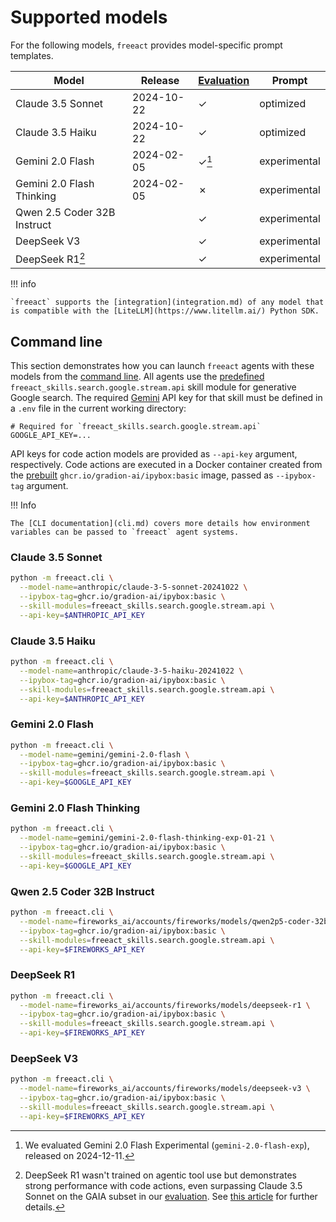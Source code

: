 # Supported models

For the following models, `freeact` provides model-specific prompt templates.

| Model                       | Release    | [Evaluation](evaluation.md) | Prompt |
|-----------------------------|------------|-----------|--------------|
| Claude 3.5 Sonnet           | 2024-10-22 | ✓         | optimized    |
| Claude 3.5 Haiku            | 2024-10-22 | ✓         | optimized    |
| Gemini 2.0 Flash            | 2024-02-05 | ✓[^1]     | experimental |
| Gemini 2.0 Flash Thinking   | 2024-02-05 | ✗         | experimental |
| Qwen 2.5 Coder 32B Instruct |            | ✓         | experimental |
| DeepSeek V3                 |            | ✓         | experimental |
| DeepSeek R1[^2]             |            | ✓         | experimental |

[^1]: We evaluated Gemini 2.0 Flash Experimental (`gemini-2.0-flash-exp`), released on 2024-12-11.
[^2]: DeepSeek R1 wasn't trained on agentic tool use but demonstrates strong performance with code actions, even surpassing Claude 3.5 Sonnet on the GAIA subset in our [evaluation](evaluation.md). See [this article](https://krasserm.github.io/2025/02/05/deepseek-r1-agent/) for further details. 

!!! info

    `freeact` supports the [integration](integration.md) of any model that is compatible with the [LiteLLM](https://www.litellm.ai/) Python SDK.

## Command line

This section demonstrates how you can launch `freeact` agents with these models from the [command line](cli.md). All agents use the [predefined](https://gradion-ai.github.io/freeact-skills/) `freeact_skills.search.google.stream.api` skill module for generative Google search. The required [Gemini](https://aistudio.google.com/app/apikey) API key for that skill must be defined in a `.env` file in the current working directory:

```env title=".env"
# Required for `freeact_skills.search.google.stream.api`
GOOGLE_API_KEY=...
```

API keys for code action models are provided as `--api-key` argument, respectively. Code actions are executed in a Docker container created from the [prebuilt](environment.md#prebuilt-docker-images) `ghcr.io/gradion-ai/ipybox:basic` image, passed as `--ipybox-tag` argument.

!!! Info

    The [CLI documentation](cli.md) covers more details how environment variables can be passed to `freeact` agent systems.

### Claude 3.5 Sonnet

```bash
python -m freeact.cli \
  --model-name=anthropic/claude-3-5-sonnet-20241022 \
  --ipybox-tag=ghcr.io/gradion-ai/ipybox:basic \
  --skill-modules=freeact_skills.search.google.stream.api \
  --api-key=$ANTHROPIC_API_KEY
```

### Claude 3.5 Haiku

```bash
python -m freeact.cli \
  --model-name=anthropic/claude-3-5-haiku-20241022 \
  --ipybox-tag=ghcr.io/gradion-ai/ipybox:basic \
  --skill-modules=freeact_skills.search.google.stream.api \
  --api-key=$ANTHROPIC_API_KEY
```

### Gemini 2.0 Flash

```bash
python -m freeact.cli \
  --model-name=gemini/gemini-2.0-flash \
  --ipybox-tag=ghcr.io/gradion-ai/ipybox:basic \
  --skill-modules=freeact_skills.search.google.stream.api \
  --api-key=$GOOGLE_API_KEY
```

### Gemini 2.0 Flash Thinking

```bash
python -m freeact.cli \
  --model-name=gemini/gemini-2.0-flash-thinking-exp-01-21 \
  --ipybox-tag=ghcr.io/gradion-ai/ipybox:basic \
  --skill-modules=freeact_skills.search.google.stream.api \
  --api-key=$GOOGLE_API_KEY
```

### Qwen 2.5 Coder 32B Instruct

```bash
python -m freeact.cli \
  --model-name=fireworks_ai/accounts/fireworks/models/qwen2p5-coder-32b-instruct \
  --ipybox-tag=ghcr.io/gradion-ai/ipybox:basic \
  --skill-modules=freeact_skills.search.google.stream.api \
  --api-key=$FIREWORKS_API_KEY
```

### DeepSeek R1

```bash
python -m freeact.cli \
  --model-name=fireworks_ai/accounts/fireworks/models/deepseek-r1 \
  --ipybox-tag=ghcr.io/gradion-ai/ipybox:basic \
  --skill-modules=freeact_skills.search.google.stream.api \
  --api-key=$FIREWORKS_API_KEY
```

### DeepSeek V3

```bash
python -m freeact.cli \
  --model-name=fireworks_ai/accounts/fireworks/models/deepseek-v3 \
  --ipybox-tag=ghcr.io/gradion-ai/ipybox:basic \
  --skill-modules=freeact_skills.search.google.stream.api \
  --api-key=$FIREWORKS_API_KEY
```
